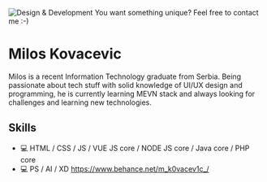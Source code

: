 ![Design & Development]([https://pbs.twimg.com/profile_banners/2716994627/1623689731/1500x500](https://pbs.twimg.com/profile_banners/2716994627/1672507736/1500x500))
You want something unique? Feel free to contact me :-) 

#  Milos Kovacevic
Milos is a recent Information Technology graduate from Serbia. Being passionate about tech stuff with solid knowledge of UI/UX design and programming, he is currently learning MEVN stack and always looking for challenges and learning new technologies.

## Skills
* 💻 HTML / CSS / JS /  VUE JS core / NODE JS core / Java core / PHP core 
* 💻 PS / AI / XD   https://www.behance.net/m_k0vacev1c_/













